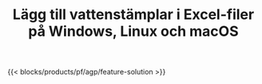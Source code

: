 ﻿---
title: Lägg till vattenstämplar i Excel-filer på Windows, Linux och macOS 
url: /sv/watermark
description: "Gratis app och API:er för att lägga till bild- eller textvattenstämplar på XLS-, XLSX- och ODS-filer"
---
{{< blocks/products/pf/agp/feature-solution >}} 

